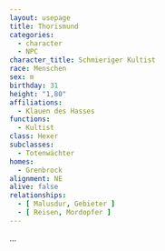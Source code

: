 ```yaml
---
layout: usepage
title: Thorismund
categories:
  - character
  - NPC
character_title: Schmieriger Kultist
race: Menschen
sex: m
birthday: 31
height: "1,80"
affiliations:
  - Klauen des Hasses
functions:
  - Kultist
class: Hexer
subclasses:
  - Totenwächter
homes:
  - Grenbrock
alignment: NE
alive: false
relationships:
  - [ Malusdur, Gebieter ]
  - [ Reisen, Mordopfer ]
---
```


...